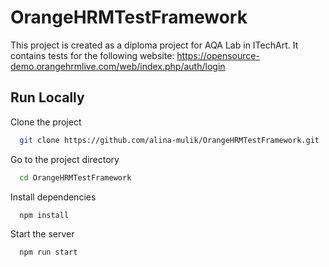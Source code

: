 # OrangeHRMTestFramework

This project is created as a diploma project for AQA Lab in ITechArt. 
It contains tests for the following website: https://opensource-demo.orangehrmlive.com/web/index.php/auth/login


## Run Locally

Clone the project

```bash
  git clone https://github.com/alina-mulik/OrangeHRMTestFramework.git
```

Go to the project directory

```bash
  cd OrangeHRMTestFramework
```

Install dependencies

```bash
  npm install
```

Start the server

```bash
  npm run start
```
